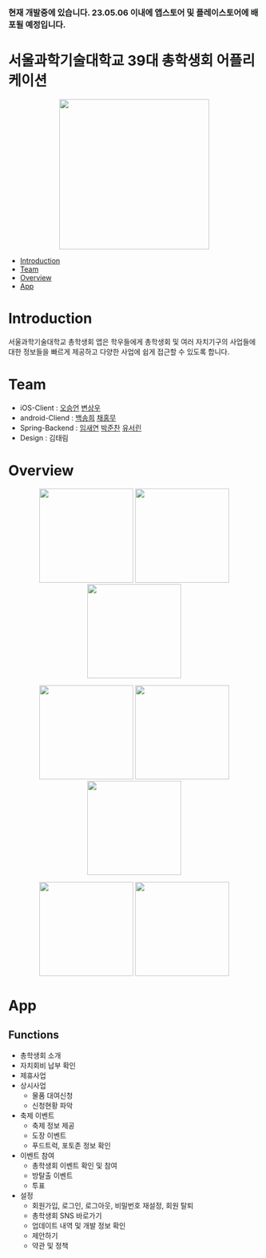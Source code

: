 ### 현재 개발중에 있습니다. 23.05.06 이내에 앱스토어 및 플레이스토어에 배포될 예정입니다.

# 서울과학기술대학교 39대 총학생회 어플리케이션
<div>
  <p align = "center">
    <img width = "300" src = "https://user-images.githubusercontent.com/55964078/230779946-b03550cb-79c4-410a-b834-db2cd0928780.svg">
  </p>
</div>

* [Introduction](https://github.com/suee97/StartApp-Flutter/#Introduction)
* [Team](https://github.com/suee97/StartApp-Flutter/#Team)
* [Overview](https://github.com/suee97/StartApp-Flutter/#Overview)
* [App](https://github.com/suee97/StartApp-Flutter/#App)

# Introduction
서울과학기술대학교 총학생회 앱은 학우들에게 총학생회 및 여러 자치기구의 사업들에 대한 정보들을 빠르게 제공하고 다양한 사업에 쉽게 접근할 수 있도록 합니다.

# Team
- iOS-Client : [오승언](https://github.com/suee97) [변상우](https://github.com/tkddn0518)
- android-Cliend : [백송희](https://github.com/100SongH) [채홍무](https://github.com/Hong-Mu)
- Spring-Backend : [임새연](https://github.com/saeyeonn) [박준찬](https://github.com/9pruruluru2) [유서린](https://github.com/SeorinY)
- Design : 김태림

# Overview
<div>
  <p align = "center">
    <img width = "188" src = "https://user-images.githubusercontent.com/55964078/230780270-e1d5c6ec-6904-48ab-8016-8bb27f352f78.gif">
    <img width = "188" src = "https://user-images.githubusercontent.com/55964078/230780382-33440dfe-dbb4-47ab-a701-2291bd3f569c.PNG">
    <img width = "188" src = "https://user-images.githubusercontent.com/55964078/230780379-24701ddb-cd26-4538-b65c-3f891774da3f.PNG">
  </p>
</div>
<div>
  <p align = "center">
    <img width = "188" src = "https://user-images.githubusercontent.com/55964078/230780378-679338de-0460-401e-8667-9afb251edcc7.PNG">
    <img width = "188" src = "https://user-images.githubusercontent.com/55964078/230780375-51c66a5f-1e13-443c-aadd-94eb9349626b.PNG">
    <img width = "188" src = "https://user-images.githubusercontent.com/55964078/230780372-cc2f2712-461b-43df-8a06-d0f8f1540df6.PNG">
  </p>
</div>
<div>
  <p align = "center">
    <img width = "188" src = "https://user-images.githubusercontent.com/55964078/235388369-496e897f-132c-4637-bbc4-56ea74d65ea6.gif">
    <img width = "188" src = "https://user-images.githubusercontent.com/55964078/235388438-c9ec1318-7ab2-4352-beb4-9273aaee9966.gif">
  </p>
</div>

# App
## Functions
- 총학생회 소개
- 자치회비 납부 확인
- 제휴사업
- 상시사업
	- 물품 대여신청
	- 신청현황 파악
- 축제 이벤트
	- 축제 정보 제공
	- 도장 이벤트
  	- 푸드트럭, 포토존 정보 확인
- 이벤트 참여
	- 총학생회 이벤트 확인 및 참여
  	- 방탈출 이벤트
  	- 투표
- 설정
	- 회원가입, 로그인, 로그아웃, 비밀번호 재설정, 회원 탈퇴
	- 총학생회 SNS 바로가기
	- 업데이트 내역 및 개발 정보 확인
	- 제안하기
	- 약관 및 정책
